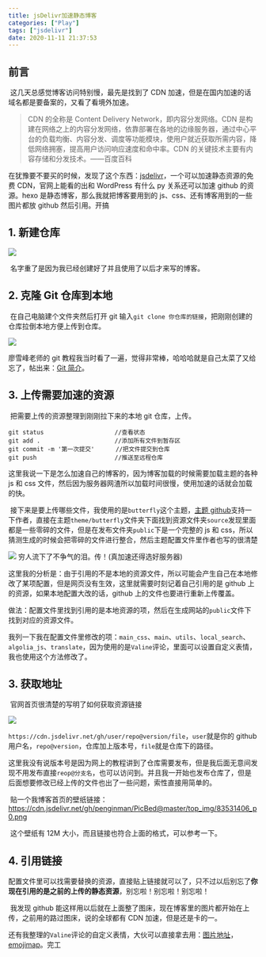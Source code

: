 ```yaml
---
title: jsDelivr加速静态博客
categories: ["Play"]
tags: ["jsdelivr"]
date: 2020-11-11 21:37:53
---
```


## 前言

​ 这几天总感觉博客访问特别慢，最先是找到了 CDN 加速，但是在国内加速的话域名都是要备案的，又看了看境外加速。

> CDN 的全称是 Content Delivery Network，即内容分发网络。CDN 是构建在网络之上的内容分发网络，依靠部署在各地的边缘服务器，通过中心平台的负载均衡、内容分发、调度等功能模块，使用户就近获取所需内容，降低网络拥塞，提高用户访问响应速度和命中率。CDN 的关键技术主要有内容存储和分发技术。——百度百科

在犹豫要不要买的时候，发现了这个东西：[jsdelivr](https://www.jsdelivr.com/)，一个可以加速静态资源的免费 CDN，官网上能看的出和 WordPress 有什么 py 关系还可以加速 github 的资源。hexo 是静态博客，那么我就把博客要用到的 js、css、还有博客用到的一些图片都放 github 然后引用。开搞

## 1. 新建仓库

![](https://cdn.jsdelivr.net/gh/penginman/PicBed/artical/20201111202508.png)

​ 名字重了是因为我已经创建好了并且使用了以后才来写的博客。

## 2. 克隆 Git 仓库到本地

​ 在自己电脑建个文件夹然后打开 git 输入`git clone 你仓库的链接`，把刚刚创建的仓库拉倒本地方便上传到仓库。

![](https://cdn.jsdelivr.net/gh/penginman/PicBed/artical/20201111203733.png)

廖雪峰老师的 git 教程我当时看了一遍，觉得非常棒，哈哈哈就是自己太菜了又给忘了，帖出来：[Git 简介](https://www.liaoxuefeng.com/wiki/896043488029600/896067008724000)。

## 3. 上传需要加速的资源

​ 把需要上传的资源整理到刚刚拉下来的本地 git 仓库，上传。

```
git status                    //查看状态
git add .                     //添加所有文件到暂存区
git commit -m '第一次提交'      //把文件提交到仓库
git push                      //推送至远程仓库
```

​ 这里我说一下是怎么加速自己的博客的，因为博客加载的时候需要加载主题的各种 js 和 css 文件，然后因为服务器网渣所以加载时间很慢，使用加速的话就会加载的快。

​ 接下来是要上传哪些文件，我使用的是`butterfly`这个主题，[主题 github](https://github.com/jerryc127/hexo-theme-butterfly)支持一下作者，直接在主题`theme/butterfly`文件夹下面找到资源文件夹`source`发现里面都是一些零碎的文件，但是在发布文件夹`public`下是一个完整的 js 和 css，所以猜测生成的时候会把零碎的文件进行整合，然后主题配置文件里作者也写的很清楚

![](https://cdn.jsdelivr.net/gh/penginman/PicBed/artical/20201111205045.png) 穷人流下了不争气的泪。传！(真加速还得选好服务器)

​ 这里我的分析是：由于引用的不是本地的资源文件，所以可能会产生自己在本地修改了某项配置，但是网页没有生效，这里就需要时刻记着自己引用的是 github 上的资源，如果本地配置大改的话，github 上的文件也要进行重新上传覆盖。

​ 做法：配置文件里找到引用的是本地资源的项，然后在生成网站的`public`文件下找到对应的资源文件。

我列一下我在配置文件里修改的项：`main_css`、`main`、`utils`、`local_search`、`algolia_js`、`translate`，因为使用的是`Valine`评论，里面可以设置自定义表情，我也使用这个方法修改了。

## 3. 获取地址

​ 官网首页很清楚的写明了如何获取资源链接

![](https://cdn.jsdelivr.net/gh/penginman/PicBed@master/artical/20201111211357.png)

​ `https://cdn.jsdelivr.net/gh/user/repo@version/file`，`user`就是你的 github 用户名，`repo@version`，仓库加上版本号，`file`就是仓库下的路径。

​ 这里我没有说版本号是因为网上的教程讲到了仓库需要发布，但是我后面无意间发现不用发布直接`reop@分支名`，也可以访问到。并且我一开始也发布仓库了，但是后面想要修改已经上传的文件也出了一些问题，索性直接用简单的。

​ 贴一个我博客首页的壁纸链接：https://cdn.jsdelivr.net/gh/penginman/PicBed@master/top_img/83531406_p0.png

​ 这个壁纸有 12M 大小，而且链接也符合上面的格式，可以参考一下。

## 4. 引用链接

​ 配置文件里可以找需要替换的资源，直接贴上链接就可以了，只不过以后别忘了**你现在引用的是之前的上传的静态资源**，别忘啦！别忘啦！别忘啦！

​ 我发现 github 能这样用以后就在上面整了图床，现在博客里的图片都开始在上传，之前用的路过图床，说的全球都有 CDN 加速，但是还是卡的一。

​ 还有我整理的`Valine`评论的自定义表情，大伙可以直接拿去用：[图片地址](https://cdn.jsdelivr.net/gh/penginman/CDN@master/emoji/)，[emojimap](https://cdn.jsdelivr.net/gh/penginman/CDN@master/emoji/valine.json)。完工
